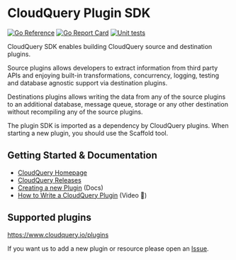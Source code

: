 # CloudQuery Plugin SDK

[![Go Reference](https://pkg.go.dev/badge/github.com/cloudquery/plugin-sdk/v3#section-readme.svg)](https://pkg.go.dev/github.com/cloudquery/plugin-sdk/v3#section-readme)
[![Go Report Card](https://goreportcard.com/badge/github.com/cloudquery/plugin-sdk/v3)](https://goreportcard.com/report/github.com/cloudquery/plugin-sdk/v3)
[![Unit tests](https://github.com/cloudquery/plugin-sdk/actions/workflows/unittest.yml/badge.svg)](https://github.com/cloudquery/plugin-sdk/actions/workflows/unittest.yml)

CloudQuery SDK enables building CloudQuery source and destination plugins.

Source plugins allows developers to extract information from third party APIs and enjoying built-in transformations, concurrency, logging, testing and database agnostic support via destination plugins.

Destinations plugins allows writing the data from any of the source plugins to an additional database, message queue, storage or any other destination without recompiling any of the source plugins.

The plugin SDK is imported as a dependency by CloudQuery plugins. When starting a new plugin, you should use the Scaffold tool.

## Getting Started & Documentation

* [CloudQuery Homepage](https://www.cloudquery.io)
* [CloudQuery Releases](https://github.com/cloudquery/cloudquery/releases?q=cli%2F&expanded=true)
* [Creating a new Plugin](https://www.cloudquery.io/docs/developers/creating-new-plugin) (Docs)
* [How to Write a CloudQuery Plugin](https://www.youtube.com/watch?v=3Ka_Ob8E6P8) (Video 🎥)

## Supported plugins

<https://www.cloudquery.io/plugins>

If you want us to add a new plugin or resource please open an [Issue](https://github.com/cloudquery/cloudquery/issues).
